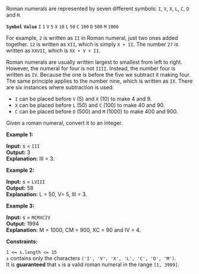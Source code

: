 Roman numerals are represented by seven different symbols: ```I```, ```V```, ```X```, ```L```, ```C```, ```D``` and ```M```.

**```Symbol```**  **```Value```**
```I```             ```1```
```V```             ```5```
```X```             ```10```
```L```             ```50```
```C```             ```100```
```D```             ```500```
```M```             ```1000```

For example, ```2``` is written as ```II``` in Roman numeral, just two ones added together. ```12``` is written as ```XII```, which is simply ```X + II```. The number ```27``` is written as ```XXVII```, which is ```XX + V + II```.

Roman numerals are usually written largest to smallest from left to right. However, the numeral for four is not ```IIII```. Instead, the number four is written as ```IV```. Because the one is before the five we subtract it making four. The same principle applies to the number nine, which is written as ```IX```. There are six instances where subtraction is used:

- ```I``` can be placed before ```V``` (5) and ```X``` (10) to make 4 and 9. 
- ```X``` can be placed before ```L``` (50) and ```C``` (100) to make 40 and 90. 
- ```C``` can be placed before ```D``` (500) and ```M``` (1000) to make 400 and 900.

Given a roman numeral, convert it to an integer.

**Example 1:**

**Input:** s = ```III```</br>
**Output:** 3</br>
**Explanation:** III = 3.

**Example 2:**

**Input:** s = ```LVIII```</br>
**Output:** 58</br>
**Explanation:** L = 50, V= 5, III = 3.

**Example 3:**

**Input:** s = ```MCMXCIV```</br>
**Output:** 1994</br>
**Explanation:** M = 1000, CM = 900, XC = 90 and IV = 4.
 

**Constraints:**

```1 <= s.length <= 15```</br>
```s``` contains only the characters ```('I', 'V', 'X', 'L', 'C', 'D', 'M')```.</br>
It is **guaranteed** that ```s``` is a valid roman numeral in the range ```[1, 3999]```.